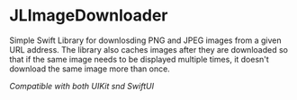 # JLImageDownloader

Simple Swift Library for downlosding PNG and JPEG images from a given URL address. 
The library also caches images after they are downloaded so that if the same image needs to be displayed multiple times, it doesn't download the same image more than once. 


*Compatible with both UIKit snd SwiftUI*



